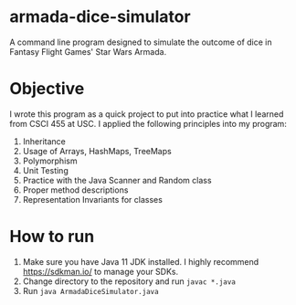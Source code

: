 # armada-dice-simulator
A command line program designed to simulate the outcome of dice in Fantasy Flight Games' Star Wars Armada.

# Objective
I wrote this program as a quick project to put into practice what I learned from CSCI 455 at USC. I applied the following principles into my program:

1. Inheritance
2. Usage of Arrays, HashMaps, TreeMaps
3. Polymorphism
4. Unit Testing
5. Practice with the Java Scanner and Random class
6. Proper method descriptions
7. Representation Invariants for classes

# How to run
1. Make sure you have Java 11 JDK installed. I highly recommend https://sdkman.io/ to manage your SDKs.
2. Change directory to the repository and run `javac *.java`
3. Run `java ArmadaDiceSimulator.java`
